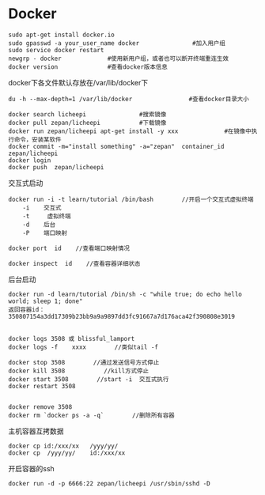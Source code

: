 Docker
======

	sudo apt-get install docker.io
	sudo gpasswd -a your_user_name docker               #加入用户组
	sudo service docker restart
	newgrp - docker             #使用新用户组，或者也可以断开终端重连生效
	docker version              #查看docker版本信息

docker下各文件默认存放在/var/lib/docker下

	du -h --max-depth=1 /var/lib/docker                #查看docker目录大小

	docker search licheepi               #搜索镜像
	docker pull zepan/licheepi           #下载镜像
	docker run zepan/licheepi apt-get install -y xxx             #在镜像中执行命令，安装某软件
	docker commit -m="install something" -a="zepan"  container_id zepan/licheepi
	docker login
	docker push  zepan/licheepi

交互式启动

	docker run -i -t learn/tutorial /bin/bash        //开启一个交互式虚拟终端
		-i    交互式
		-t     虚拟终端
		-d    后台
		-P    端口映射

	docker port  id    //查看端口映射情况

	docker inspect  id    //查看容器详细状态

后台启动

	docker run -d learn/tutorial /bin/sh -c "while true; do echo hello world; sleep 1; done"
	返回容器id：350807154a3dd17309b23bb9a9a9897dd3fc91667a7d176aca42f390808e3019


	docker logs 3508 或 blissful_lamport
	docker logs -f    xxxx        //类似tail -f

	docker stop 3508        //通过发送信号方式停止
	docker kill 3508           //kill方式停止
	docker start 3508        //start -i  交互式执行
	docker restart 3508


	docker remove 3508
	docker rm `docker ps -a -q`        //删除所有容器



主机容器互拷数据
	
	docker cp id:/xxx/xx   /yyy/yy/
	docker cp  /yyy/yy/    id:/xxx/xx

开启容器的ssh

	docker run -d -p 6666:22 zepan/licheepi /usr/sbin/sshd -D
